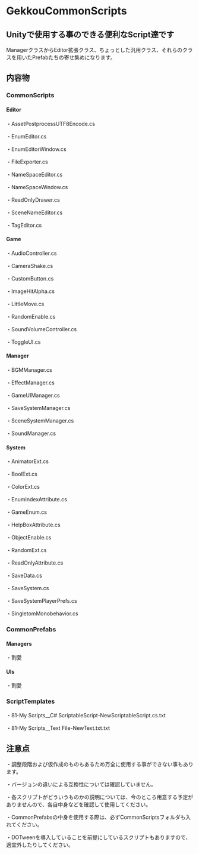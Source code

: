 # GekkouCommonScripts
## Unityで使用する事のできる便利なScript達です
ManagerクラスからEditor拡張クラス、ちょっとした汎用クラス、それらのクラスを用いたPrefabたちの寄せ集めになります。

## 内容物
### CommonScripts
#### Editor
・AssetPostprocessUTF8Encode.cs

・EnumEditor.cs

・EnumEditorWindow.cs

・FileExporter.cs

・NameSpaceEditor.cs

・NameSpaceWindow.cs

・ReadOnlyDrawer.cs

・SceneNameEditor.cs

・TagEditor.cs

#### Game
・AudioController.cs

・CameraShake.cs

・CustomButton.cs

・ImageHitAlpha.cs

・LittleMove.cs

・RandomEnable.cs

・SoundVolumeController.cs

・ToggleUI.cs

#### Manager
・BGMManager.cs

・EffectManager.cs

・GameUIManager.cs

・SaveSystemManager.cs

・SceneSystemManager.cs

・SoundManager.cs

#### System
・AnimatorExt.cs

・BoolExt.cs

・ColorExt.cs

・EnumIndexAttribute.cs

・GameEnum.cs

・HelpBoxAttribute.cs

・ObjectEnable.cs

・RandomExt.cs

・ReadOnlyAttribute.cs

・SaveData.cs

・SaveSystem.cs

・SaveSystemPlayerPrefs.cs

・SingletomMonobehavior.cs

### CommonPrefabs
#### Managers
・割愛

#### UIs
・割愛

### ScriptTemplates
・81-My Scripts__C# ScriptableScript-NewScriptableScript.cs.txt

・81-My Scripts__Text File-NewText.txt.txt


## 注意点
・調整段階および仮作成のものもあるため万全に使用する事ができない事もあります。

・バージョンの違いによる互換性については確認していません。

・各スクリプトがどういうものかの説明については、今のところ用意する予定がありませんので、各自中身などを確認して使用してください。

・CommonPrefabsの中身を使用する際は、必ずCommonScriptsフォルダも入れてください。

・DOTweenを導入していることを前提にしているスクリプトもありますので、適宜外したりしてください。
